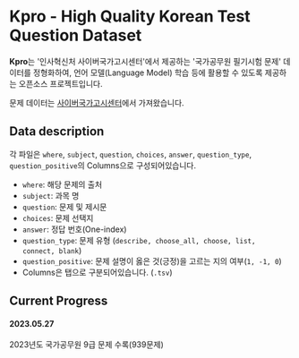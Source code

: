 # Kpro - High Quality Korean Test Question Dataset

**Kpro**는 '인사혁신처 사이버국가고시센터'에서 제공하는 '국가공무원 필기시험 문제' 데이터를 정형화하여, 언어 모델(Language Model) 학습 등에 활용할 수 있도록 제공하는 오픈소스 프로젝트입니다.

문제 데이터는 [사이버국가고시센터](https://www.gosi.kr/)에서 가져왔습니다.


## Data description

각 파일은 `where`, `subject`, `question`, `choices`, `answer`, `question_type`, `question_positive`의 Columns으로 구성되어있습니다.
- `where`: 해당 문제의 출처
- `subject`: 과목 명
- `question`: 문제 및 제시문
- `choices`: 문제 선택지
- `answer`: 정답 번호(One-index)
- `question_type`: 문제 유형 (`describe, choose_all, choose, list, connect, blank`)
- `question_positive`: 문제 설명이 옳은 것(긍정)을 고르는 지의 여부(`1, -1, 0`)
- Columns은 탭으로 구분되어있습니다. (`.tsv`)


## Current Progress
#### 2023.05.27
2023년도 국가공무원 9급 문제 수록(939문제)
